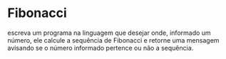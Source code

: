# Fibonacci

escreva um programa na linguagem que desejar onde, informado
um número, ele calcule a sequência de Fibonacci e retorne uma mensagem avisando se o número informado pertence ou não
a sequência.